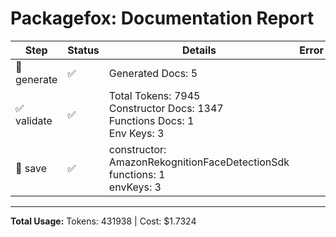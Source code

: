 # Packagefox: Documentation Report

| Step | Status | Details | Error |
|------|--------|---------|-------|
| 📝 generate | ✅ | Generated Docs: 5 |  |
| ✅ validate | ✅ | Total Tokens: 7945<br>Constructor Docs: 1347<br>Functions Docs: 1<br>Env Keys: 3 |  |
| 💾 save | ✅ | constructor: AmazonRekognitionFaceDetectionSdk<br>functions: 1<br>envKeys: 3 |  |

---
**Total Usage:** Tokens: 431938 | Cost: $1.7324
